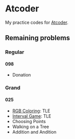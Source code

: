 # Atcoder

My practice codes for [Atcoder](https://atcoder.jp).

## Remaining problems

### Regular

#### 098

- Donation

### Grand

#### 025

- [RGB Coloring](https://atcoder.jp/contests/agc025/tasks/agc025_b): TLE
- [Interval Game](https://atcoder.jp/contests/agc025/tasks/agc025_c): TLE
- Choosing Points
- Walking on a Tree
- Addition and Andition
